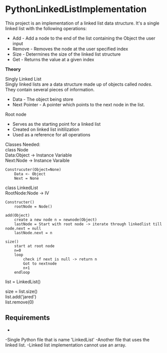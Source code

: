 # PythonLinkedListImplementation

  This project is an implementation of a linked list data structure. It's a single
linked list with the following operations:
  * Add - Add a node to the end of the list containing the Object the user input
  * Remove - Removes the node at the user specified index
  * Size - Determines the size of the linked list structure
  * Get - Returns the value at a given index

**Theory**  

Singly Linked List  
    Singly linked lists are a data structure made up of objects called _nodes_.  
    They contain several pieces of information.   
  * Data - The object being store
  * Next Pointer - A pointer which points to the next node in the list.

Root node
  * Serves as the starting point for a linked list
  * Created on linked list initilization
  * Used as a reference for all operations


Classes Needed:  
class Node  
    Data:Object -> Instance Variable  
    Next:Node -> Instance Varaible  

    Construcuter(Object=None)  
        Data <- Object  
        Next = None  

class LinkedList  
    RootNode:Node -> IV  

    Constructer()  
        rootNode = Node()  

    add(Object)  
        create a new node n = newnode(Object)  
        lastNode = Start with root node -> iterate through linkedlist till node.next = null  
        lastNode.next = n  

    size()  
        start at root node  
        n=0  
        loop  
            check if next is null -> return n  
            Got to nextnode  
            n+1  
        endloop  

list = LinkedList()  

size = list.size()  
list.add('jared')  
list.remove(0)  

 
    




## Requirements
  -
  -Single Python file that is name 'LinkedList'
  -Another file that uses the linked list. 
  -Linked list implementation cannot use an array.
